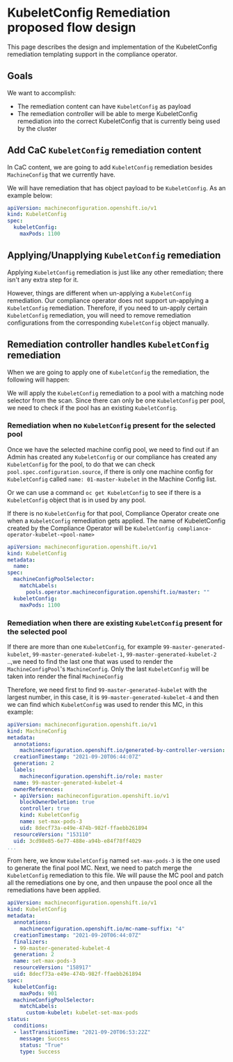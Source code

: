 # KubeletConfig Remediation proposed flow design

This page describes the design and implementation of the KubeletConfig 
remediation templating support in the compliance operator.

## Goals
We want to accomplish:
   * The remediation content can have `KubeletConfig` as payload
   * The remediation controller will be able to merge KubeletConfig remediation into the correct KubeletConfig that is currently being used by the cluster

## Add CaC `KubeletConfig` remediation content 
In CaC content, we are going to add `KubeletConfig` remediation besides `MachineConfig` that we currently have.

We will have remediation that has object payload to be `KubeletConfig`. As an example below:
```yaml
apiVersion: machineconfiguration.openshift.io/v1
kind: KubeletConfig
spec:
  kubeletConfig:
    maxPods: 1100
```
## Applying/Unapplying `KubeletConfig` remediation

Applying `KubeletConfig` remediation is just like any other remediation; there
isn't any extra step for it. 

However, things are different when un-applying a `KubeletConfig` remediation.
Our compliance operator does not support un-applying a `KubeletConfig` remediation.
Therefore, if you need to un-apply certain `KubeletConfig` remediation, you will need to 
remove remediation configurations from the corresponding `KubeletConfig` object manually.

## Remediation controller handles `KubeletConfig` remediation

When we are going to apply one of `KubeletConfig` the remediation, the following will happen:

We will apply the `KubeletConfig` remediation to a pool with a matching node selector from the scan.
Since there can only be one `KubeletConfig` per pool, we need to check if the pool
has an existing `KubeletConfig`.

### Remediation when no `KubeletConfig` present for the selected pool

Once we have the selected machine config pool, we need to find out if an Admin has created 
any `KubeletConfig` or our compliance has created any `KubeletConfig` for the pool,
to do that we can check `pool.spec.configuration.source`, if there is only one machine
config for `KubeletConfig` called `name: 01-master-kubelet` in the Machine Config list.

Or we can use a command `oc get KubeletConfig` to see if there is a `KubeletConfig` object that
is in used by any pool.

If there is no `KubeletConfig` for that pool, Compliance Operator create one when
a `KubeletConfig` remediation gets applied. The name of KubeletConfig created by 
the Compliance Operator will be `KubeletConfig compliance-operator-kubelet-<pool-name>`

```yaml
apiVersion: machineconfiguration.openshift.io/v1
kind: KubeletConfig
metadata:
  name: 
spec:
  machineConfigPoolSelector:
    matchLabels:
      pools.operator.machineconfiguration.openshift.io/master: ""
  kubeletConfig:
    maxPods: 1100
```

### Remediation when there are existing `KubeletConfig` present for the selected pool
If there are more than one `KubeletConfig`, for example `99-master-generated-kubelet`, 
`99-master-generated-kubelet-1`, `99-master-generated-kubelet-2` ..,we need to find the 
last one that was used to render the `MachineConfigPool`'s `MachineConfig`. Only the 
last `KubeletConfig` will be taken into render the final `MachineConfig`


Therefore, we need first to find `99-master-generated-kubelet` with the largest number, in 
this case, it is `99-master-generated-kubelet-4` and then we can find which `KubeletConfig` 
was used to render this MC, in this example:

```yaml
apiVersion: machineconfiguration.openshift.io/v1
kind: MachineConfig
metadata:
  annotations:
    machineconfiguration.openshift.io/generated-by-controller-version: a537783ea4a0cd3b4fe2a02626ab27887307ea51
  creationTimestamp: "2021-09-20T06:44:07Z"
  generation: 2
  labels:
    machineconfiguration.openshift.io/role: master
  name: 99-master-generated-kubelet-4
  ownerReferences:
  - apiVersion: machineconfiguration.openshift.io/v1
    blockOwnerDeletion: true
    controller: true
    kind: KubeletConfig
    name: set-max-pods-3
    uid: 8decf73a-e49e-474b-982f-ffaebb261894
  resourceVersion: "153110"
  uid: 3cd98e85-6e77-488e-a94b-e84f78ff4029
...
```

From here, we know `KubeletConfig` named `set-max-pods-3` is the one used to 
generate the final pool MC. Next, we need to patch merge the `KubeletConfig`
remediation to this file. We will pause the MC pool and patch all the remediations
one by one, and then unpause the pool once all the remediations have been applied.

```yaml
apiVersion: machineconfiguration.openshift.io/v1
kind: KubeletConfig
metadata:
  annotations:
    machineconfiguration.openshift.io/mc-name-suffix: "4"
  creationTimestamp: "2021-09-20T06:44:07Z"
  finalizers:
  - 99-master-generated-kubelet-4
  generation: 2
  name: set-max-pods-3
  resourceVersion: "158917"
  uid: 8decf73a-e49e-474b-982f-ffaebb261894
spec:
  kubeletConfig:
    maxPods: 901
  machineConfigPoolSelector:
    matchLabels:
      custom-kubelet: kubelet-set-max-pods
status:
  conditions:
  - lastTransitionTime: "2021-09-20T06:53:22Z"
    message: Success
    status: "True"
    type: Success
```
